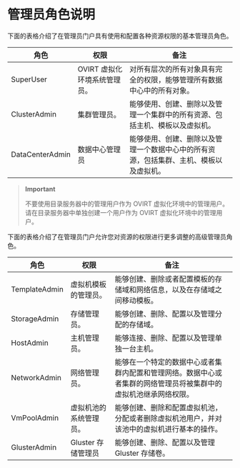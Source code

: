 # 管理员角色说明

下面的表格介绍了在管理员门户具有使用和配置各种资源权限的基本管理员角色。

|角色|权限|备注|
|----|----|----|
|SuperUser|OVIRT 虚拟化环境系统管理员。|对所有层次的所有对象具有完全的权限，能够管理所有数据中心中的所有对象。|
|ClusterAdmin|集群管理员。|能够使用、创建、删除以及管理一个集群中的所有资源、包括主机、模板以及虚拟机。|
|DataCenterAdmin|数据中心管理员|能够使用、创建、删除以及管理一个数据中心中的所有资源，包括集群、主机、模板以及虚拟机。|

> **Important**
>
> 不要使用目录服务器中的管理用户作为 OVIRT
> 虚拟化环境中的管理用户。请在目录服务器中单独创建一个用户作为 OVIRT
> 虚拟化环境中的管理用户。

下面的表格介绍了在管理员门户允许您对资源的权限进行更多调整的高级管理员角色。

|角色|权限|备注|
|----|----|----|
|TemplateAdmin|虚拟机模板的管理员。|能够创建、删除或者配置模板的存储域和网络信息，以及在存储域之间移动模板。|
|StorageAdmin|存储管理员。|能够创建、删除、配置以及管理分配的存储域。|
|HostAdmin|主机管理员。|能够连接、删除、配置以及管理单独一台主机。|
|NetworkAdmin|网络管理员。|能够在一个特定的数据中心或者集群内配置和管理网络。数据中心或者集群的网络管理员将被集群中的虚拟机池继承网络权限。|
|VmPoolAdmin|虚拟机池的系统管理员。|能够创建、删除和配置虚拟机池，分配或者删除虚拟机池用户，并对该池中的虚拟机进行基本的操作。|
|GlusterAdmin|Gluster 存储管理员|能够创建、删除、配置以及管理 Gluster 存储卷。|

